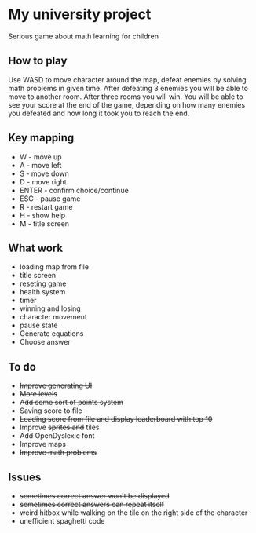 # My university project 
Serious game about math learning for children

## How to play
Use WASD to move character around the map, defeat enemies by solving math problems in given time. After defeating 3 enemies you will be able to move to another room. After three rooms you will win. You will be able to see your score at the end of the game, depending on how many enemies you defeated and how long it took you to reach the end.

## Key mapping
* W - move up
* A - move left
* S - move down
* D - move right
* ENTER - confirm choice/continue
* ESC - pause game
* R - restart game
* H - show help
* M - title screen

## What work
* loading map from file
* title screen
* reseting game
* health system
* timer
* winning and losing
* character movement
* pause state
* Generate equations
* Choose answer

## To do
* ~~Improve generating UI~~
* ~~More levels~~
* ~~Add some sort of points system~~
* ~~Saving score to file~~ 
* ~~Loading score from file and display leaderboard with top 10~~
* Improve ~~sprites and~~ tiles
* ~~Add OpenDyslexic font~~
* Improve maps
* ~~Improve math problems~~

## Issues
* ~~sometimes correct answer won't be displayed~~
* ~~sometimes correct answers can repeat itself~~
* weird hitbox while walking on the tile on the right side of the character
* unefficient spaghetti code